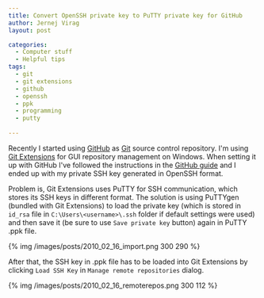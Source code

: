 ```yaml
---
title: Convert OpenSSH private key to PuTTY private key for GitHub
author: Jernej Virag
layout: post

categories:
  - Computer stuff
  - Helpful tips
tags:
  - git
  - git extensions
  - github
  - openssh
  - ppk
  - programming
  - putty
  
---
```

Recently I started using [GitHub][1] as [Git][2] source control repository. I'm using [Git Extensions][3] for GUI repository management on Windows. When setting it up with GitHub I've followed the instructions in the [GitHub guide][4] and I ended up with my private SSH key generated in OpenSSH format.

Problem is, Git Extensions uses PuTTY for SSH communication, which stores its SSH keys in different format. The solution is using PuTTYgen (bundled with Git Extensions) to load the private key (which is stored in `id_rsa` file in `C:\Users\<username>\.ssh` folder if default settings were used) and then save it (be sure to use `Save private key` button) again in PuTTY .ppk file.

{% img /images/posts/2010_02_16_import.png 300 290 %}

After that, the SSH key in .ppk file has to be loaded into Git Extensions by clicking `Load SSH Key` in `Manage remote repositories` dialog.

{% img /images/posts/2010_02_16_remoterepos.png 300 112 %}

 [1]: https://github.com/
 [2]: http://en.wikipedia.org/wiki/Git
 [3]: http://sourceforge.net/projects/gitextensions/
 [4]: http://help.github.com/msysgit-key-setup/